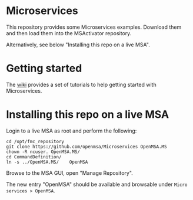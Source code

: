 # Microservices
This repository provides some Microservices examples.
Download them and then load them into the MSActivator repository.

Alternatively, see below "Installing this repo on a live MSA".


# Getting started
The [wiki](https://github.com/ubiqube/Workflows-Microservices/wiki)
provides a set of tutorials to help getting started with Microservices.


Installing this repo on a live MSA
==================================

Login to a live MSA as root and perform the following:

	cd /opt/fmc_repository
	git clone https://github.com/openmsa/Microservices OpenMSA.MS
	chown -R ncuser. OpenMSA.MS/
	cd CommandDefinition/
	ln -s ../OpenMSA.MS/	OpenMSA


Browse to the MSA GUI, open "Manage Repository".

The new entry "OpenMSA" should be available and browsable
under `Micro services > OpenMSA`.
